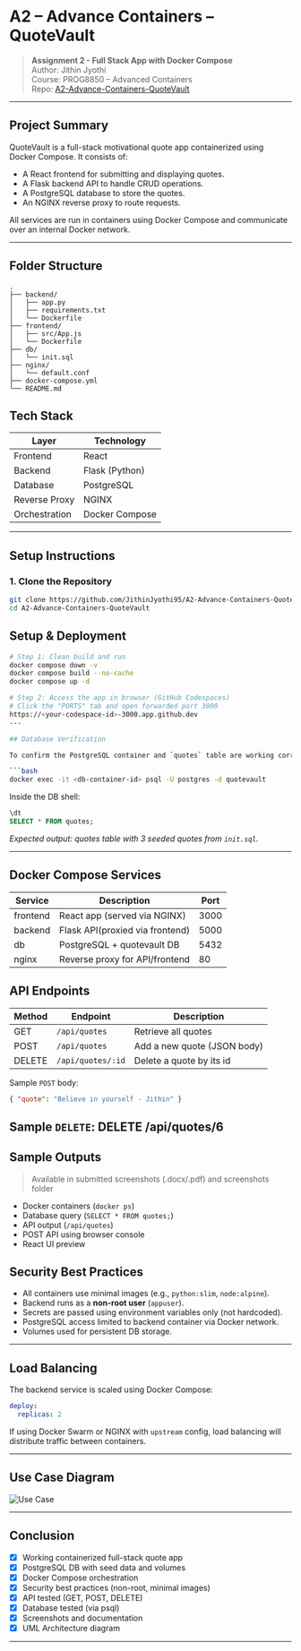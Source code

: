 
# A2 – Advance Containers – QuoteVault

> **Assignment 2 - Full Stack App with Docker Compose**  
> Author: Jithin Jyothi  
> Course: PROG8850 – Advanced Containers   
> Repo: [A2-Advance-Containers-QuoteVault](https://github.com/JithinJyothi95/A2-Advance-Containers-QuoteVault)

---

## Project Summary

QuoteVault is a full-stack motivational quote app containerized using Docker Compose. It consists of:
- A React frontend for submitting and displaying quotes.
- A Flask backend API to handle CRUD operations.
- A PostgreSQL database to store the quotes.
- An NGINX reverse proxy to route requests.

All services are run in containers using Docker Compose and communicate over an internal Docker network.

---
## Folder Structure

```
.
├── backend/
│   ├── app.py
│   ├── requirements.txt
│   └── Dockerfile
├── frontend/
│   ├── src/App.js
│   └── Dockerfile
├── db/
│   └── init.sql
├── nginx/
│   └── default.conf
├── docker-compose.yml
└── README.md
```

## Tech Stack

| Layer        | Technology         |
|--------------|--------------------|
| Frontend     | React              |
| Backend      | Flask (Python)     |
| Database     | PostgreSQL         |
| Reverse Proxy| NGINX              |
| Orchestration| Docker Compose     |

---

##  Setup Instructions

### 1. Clone the Repository

```bash
git clone https://github.com/JithinJyothi95/A2-Advance-Containers-QuoteVault.git
cd A2-Advance-Containers-QuoteVault
```
## Setup & Deployment

```bash
# Step 1: Clean build and run
docker compose down -v
docker compose build --no-cache
docker compose up -d

# Step 2: Access the app in browser (GitHub Codespaces)
# Click the "PORTS" tab and open forwarded port 3000
https://<your-codespace-id>-3000.app.github.dev
---

## Database Verification

To confirm the PostgreSQL container and `quotes` table are working correctly:

```bash
docker exec -it <db-container-id> psql -U postgres -d quotevault
```

Inside the DB shell:

```sql
\dt
SELECT * FROM quotes;
```

_Expected output: quotes table with 3 seeded quotes from `init.sql`._

---


## Docker Compose Services

| Service   | Description                      | Port |
|-----------|----------------------------------|------|
| frontend  | React app (served via NGINX)     | 3000 |
| backend   | Flask API(proxied via frontend)  | 5000 |
| db        | PostgreSQL + quotevault DB       | 5432 |
| nginx     | Reverse proxy for API/frontend   | 80   |


## API Endpoints

| Method | Endpoint           | Description                 |
|--------|--------------------|-----------------------------|
| GET    | `/api/quotes`      | Retrieve all quotes         |
| POST   | `/api/quotes`      | Add a new quote (JSON body) |
| DELETE   | `/api/quotes/:id`    | Delete a quote by its id |

Sample `POST` body:
```json
{ "quote": "Believe in yourself - Jithin" }
```
Sample `DELETE`:
DELETE /api/quotes/6
---

## Sample Outputs

> Available in submitted screenshots (.docx/.pdf) and screenshots folder
- Docker containers (`docker ps`)
- Database query (`SELECT * FROM quotes;`)
- API output (`/api/quotes`)
- POST API using browser console
- React UI preview

## Security Best Practices

- All containers use minimal images (e.g., `python:slim`, `node:alpine`).
- Backend runs as a **non-root user** (`appuser`).
- Secrets are passed using environment variables only (not hardcoded).
- PostgreSQL access limited to backend container via Docker network.
- Volumes used for persistent DB storage.

---

##  Load Balancing

The backend service is scaled using Docker Compose:

```yaml
deploy:
  replicas: 2
```

If using Docker Swarm or NGINX with `upstream` config, load balancing will distribute traffic between containers.

---

## Use Case Diagram

![Use Case](screenshots/Use%20case%20diagram.png)

---

## Conclusion

- [x] Working containerized full-stack quote app
- [x] PostgreSQL DB with seed data and volumes
- [x] Docker Compose orchestration
- [x] Security best practices (non-root, minimal images)
- [x] API tested (GET, POST, DELETE)
- [x] Database tested (via psql)
- [x] Screenshots and documentation
- [x] UML Architecture diagram

---


